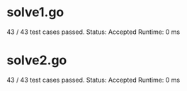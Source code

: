 # solve1.go

43 / 43 test cases passed.
Status: Accepted
Runtime: 0 ms

# solve2.go

43 / 43 test cases passed.
Status: Accepted
Runtime: 0 ms
